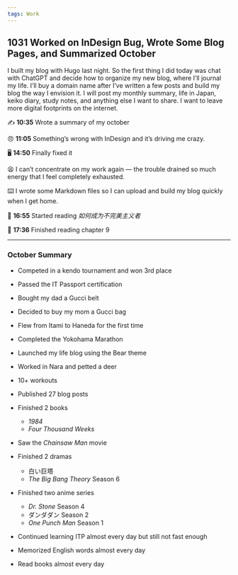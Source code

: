 ```yaml
---
tags: Work
---
```


## 1031 Worked on InDesign Bug, Wrote Some Blog Pages, and Summarized October

I built my blog with Hugo last night. 
So the first thing I did today was chat with ChatGPT and decide how to organize my new blog, where I’ll journal my life.
I’ll buy a domain name after I’ve written a few posts and build my blog the way I envision it.
I will post my monthly summary, life in Japan, keiko diary, study notes, and anything else I want to share.
I want to leave more digital footprints on the internet.

✍️ **10:35** Wrote a summary of my october

😠 **11:05** Something’s wrong with InDesign and it’s driving me crazy.

🖥️ **14:50** Finally fixed it

😫 I can’t concentrate on my work again — the trouble drained so much energy that I feel completely exhausted.

⌨️ I wrote some Markdown files so I can upload and build my blog quickly when I get home.

📖 **16:55** Started reading *如何成为不完美主义者*

📘 **17:36** Finished reading chapter 9

---
### October Summary

- Competed in a kendo tournament and won 3rd place
- Passed the IT Passport certification
- Bought my dad a Gucci belt
- Decided to buy my mom a Gucci bag
- Flew from Itami to Haneda for the first time
- Completed the Yokohama Marathon
- Launched my life blog using the Bear theme
- Worked in Nara and petted a deer

- 10+ workouts
- Published 27 blog posts
- Finished 2 books
  - *1984*
  - *Four Thousand Weeks*
- Saw the *Chainsaw Man* movie
- Finished 2 dramas
  - 白い巨塔
  - *The Big Bang Theory* Season 6
- Finished two anime series
  - *Dr. Stone* Season 4
  - ダンダダン Season 2
  - *One Punch Man* Season 1

- Continued learning ITP almost every day but still not fast enough
- Memorized English words almost every day
- Read books almost every day
